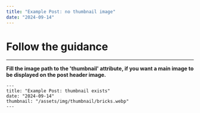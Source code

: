 ```yaml
---
title: "Example Post: no thumbnail image"
date: "2024-09-14"
---
```


# Follow the guidance
---

**Fill the image path to the 'thumbnail' attribute, if you want a main image to be displayed on the post header image.**

```
---
title: "Example Post: thumbnail exists"
date: "2024-09-14"
thumbnail: "/assets/img/thumbnail/bricks.webp"
---
```

